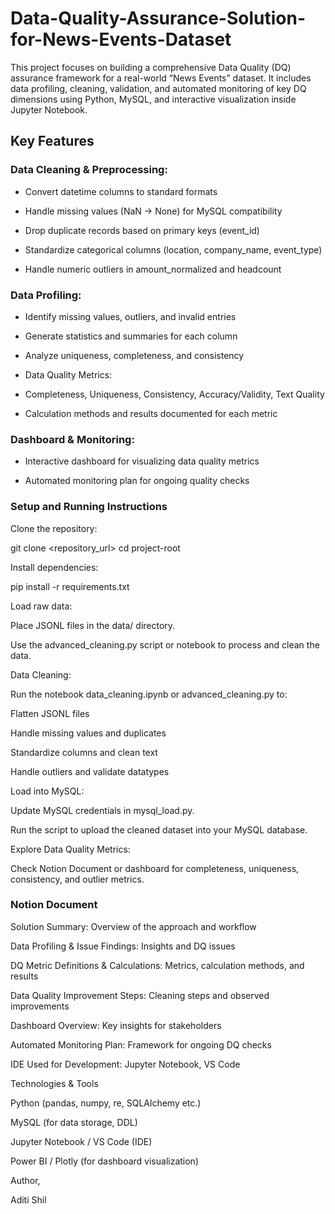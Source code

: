 # Data-Quality-Assurance-Solution-for-News-Events-Dataset
This project focuses on building a comprehensive Data Quality (DQ) assurance framework for a real-world “News Events” dataset. It includes data profiling, cleaning, validation, and automated monitoring of key DQ dimensions using Python, MySQL, and interactive visualization inside Jupyter Notebook.

## Key Features

### Data Cleaning & Preprocessing:

* Convert datetime columns to standard formats
 
* Handle missing values (NaN → None) for MySQL compatibility

* Drop duplicate records based on primary keys (event_id)

* Standardize categorical columns (location, company_name, event_type)

* Handle numeric outliers in amount_normalized and headcount



### Data Profiling:

* Identify missing values, outliers, and invalid entries

* Generate statistics and summaries for each column

* Analyze uniqueness, completeness, and consistency

* Data Quality Metrics:

* Completeness, Uniqueness, Consistency, Accuracy/Validity, Text Quality

* Calculation methods and results documented for each metric

### Dashboard & Monitoring:

* Interactive dashboard for visualizing data quality metrics

* Automated monitoring plan for ongoing quality checks


### Setup and Running Instructions

Clone the repository:

git clone <repository_url>
cd project-root


Install dependencies:

pip install -r requirements.txt


Load raw data:

Place JSONL files in the data/ directory.

Use the advanced_cleaning.py script or notebook to process and clean the data.

Data Cleaning:

Run the notebook data_cleaning.ipynb or advanced_cleaning.py to:

Flatten JSONL files

Handle missing values and duplicates

Standardize columns and clean text

Handle outliers and validate datatypes

Load into MySQL:

Update MySQL credentials in mysql_load.py.

Run the script to upload the cleaned dataset into your MySQL database.

Explore Data Quality Metrics:

Check Notion Document or dashboard for completeness, uniqueness, consistency, and outlier metrics.

### Notion Document

Solution Summary: Overview of the approach and workflow

Data Profiling & Issue Findings: Insights and DQ issues

DQ Metric Definitions & Calculations: Metrics, calculation methods, and results

Data Quality Improvement Steps: Cleaning steps and observed improvements

Dashboard Overview: Key insights for stakeholders

Automated Monitoring Plan: Framework for ongoing DQ checks

IDE Used for Development: Jupyter Notebook, VS Code

Technologies & Tools

Python (pandas, numpy, re, SQLAlchemy etc.)

MySQL (for data storage, DDL)

Jupyter Notebook / VS Code (IDE)

Power BI / Plotly (for dashboard visualization)


Author,

Aditi Shil
